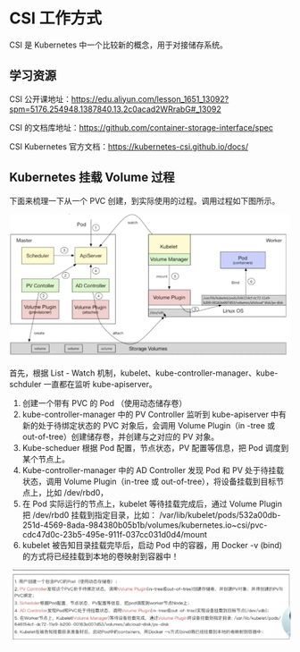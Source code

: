 

# CSI 工作方式

CSI 是 Kubernetes 中一个比较新的概念，用于对接储存系统。



## 学习资源

CSI 公开课地址：https://edu.aliyun.com/lesson_1651_13092?spm=5176.254948.1387840.13.2c0acad2WRrabG#_13092

CSI 的文档库地址：https://github.com/container-storage-interface/spec

CSI Kubernetes 官方文档：https://kubernetes-csi.github.io/docs/



## Kubernetes 挂载 Volume 过程

下面来梳理一下从一个 PVC 创建，到实际使用的过程。调用过程如下图所示。

![image-20200818210519333](../../../../resource/image-20200818210519333.png)

首先，根据 List - Watch 机制，kubelet、kube-controller-manager、kube-schduler 一直都在监听 kube-apiserver。

1. 创建一个带有 PVC 的 Pod （使用动态储存卷）
2. kube-controller-manager  中的 PV Controller 监听到 kube-apiserver 中有新的处于待绑定状态的 PVC 对象后，会调用 Volume Plugin（in -tree 或 out-of-tree）创建储存卷，并创建与之对应的 PV 对象。
3. Kube-scheduer 根据 Pod 配置，节点状态，PV 配置等信息，把 Pod 调度到某个节点上。
4. Kube-controller-manager 中的 AD Controller 发现 Pod 和 PV 处于待挂载状态，调用 Volume Plugin（in-tree 或 out-of-tree），将设备挂载到目标节点上，比如 /dev/rbd0，
5. 在 Pod 实际运行的节点上，kubelet 等待挂载完成后，通过 Volume Plugin 把 /dev/rbd0 挂载到指定目录，比如： /var/lib/kubelet/pods/532a00db-251d-4569-8ada-984380b05b1b/volumes/kubernetes.io~csi/pvc-cdc47d0c-23b5-495e-911f-037cc031d0d4/mount
6. kubelet 被告知目录挂载完毕后，启动 Pod 中的容器，用 Docker -v (bind) 的方式将已经挂载到本地的卷映射到容器中！





![image-20200318162205853](../../../../resource/image-20200318162205853.png)



